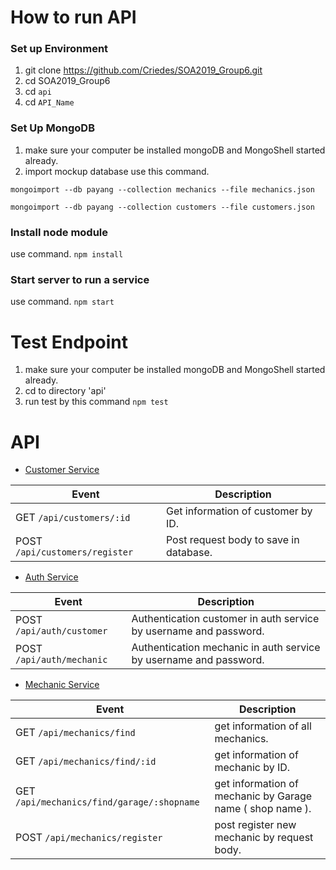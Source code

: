 # How to run API
### Set up Environment
1. git clone https://github.com/Criedes/SOA2019_Group6.git
2. cd SOA2019_Group6
3. cd `api`
4. cd `API_Name`

### Set Up MongoDB
1. make sure your computer be installed mongoDB and MongoShell started already.
2. import mockup database use this command.
 
 `mongoimport --db payang --collection mechanics --file mechanics.json`
 
 `mongoimport --db payang --collection customers --file customers.json`

### Install node module
use command. `npm install`

### Start server to run a service
use command. `npm start`

# Test Endpoint
1. make sure your computer be installed mongoDB and MongoShell started already.
2. cd to directory 'api'
3. run test by this command `npm test`

# API

- [Customer Service](https://github.com/Criedes/SOA2019_Group6/tree/master/api/customer)

| Event                     | Description                                 | 
|---------------------------|---------------------------------------------|
|GET  `/api/customers/:id` |  Get information of customer by ID. | 
|POST `/api/customers/register` | Post request body to save in database. | 

-  [Auth Service](https://github.com/Criedes/SOA2019_Group6/tree/master/api/auth)
   
| Event                     | Description                                   | 
|---------------------------|---------------------------------------------|
|POST `/api/auth/customer` |  Authentication customer in auth service by username and password. | 
|POST `/api/auth/mechanic` |  Authentication mechanic in auth service by username and password. | 


- [Mechanic Service](https://github.com/Criedes/SOA2019_Group6/tree/master/api/mechanic)

| Event                     | Description                                   | 
|---------------------------|---------------------------------------------|
|GET  `/api/mechanics/find` | get information of all mechanics. | 
|GET  `/api/mechanics/find/:id` | get information of mechanic by ID. | 
|GET  `/api/mechanics/find/garage/:shopname` | get information of mechanic by Garage name ( shop name ). | 
|POST `/api/mechanics/register` | post register new mechanic by request body.|

